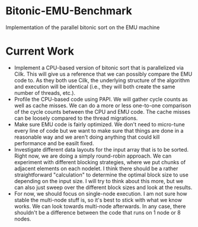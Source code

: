 # Bitonic-EMU-Benchmark
Implementation of the parallel bitonic sort on the EMU machine

# Current Work
* Implement a CPU-based version of bitonic sort that is parallelized via Cilk. This will
give us a reference that we can possibly compare the EMU code to. As they both use Cilk,
the underlying structure of the algorithm and execution will be identical (i.e., they will
both create the same number of threads, etc.).
* Profile the CPU-based code using PAPI. We will gather cycle counts as well as cache misses.
We can do a more or less one-to-one comparison of the cycle counts between the CPU and EMU
code. The cache misses can be loosely compared to the thread migrations.
* Make sure EMU code is fairly optimized. We don't need to micro-tune every line of code but
we want to make sure that things are done in a reasonable way and we aren't doing anything
that could kill performance and be easilt fixed.
* Investigate different data layouts for the input array that is to be sorted. Right now,
we are doing a simply round-robin approach. We can experiment with different blocking strategies,
where we put chunks of adjacent elements on each nodelet. I think there should be a rather
straightforward "calculation" to determine the optimal block size to use depending on the input
size. I will try to think about this more, but we can also just sweep over the different block
sizes and look at the results.
* For now, we should focus on single-node execution. I am not sure how stable the multi-node
stuff is, so it's best to stick with what we know works. We can look towards multi-node afterwards.
In any case, there shouldn't be a difference between the code that runs on 1 node or 8 nodes.
